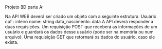 Projeto BD parte A: 

Na API WEB deverá ser criado um objeto com a seguinte estrutura:
Usuário
cpf : inteiro
nome: string
data_nascimento: data
A API deverá responder a duas requisições. Um requisição POST que receberá as informações de um usuário e guardará os dados desse usuário (pode ser na memória ou num arquivo). Uma requisição GET que retornará os dados do usuário,
caso ele exista.
